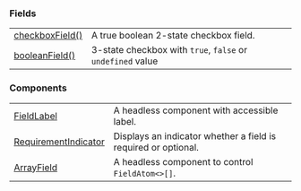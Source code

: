 ### Fields

|                                                           |                                                            |
| --------------------------------------------------------- | ---------------------------------------------------------- |
| [checkboxField()](?path=/docs/fields-checkboxfield--docs) | A true boolean 2-state checkbox field.                     |
| [booleanField()](?path=/docs/fields-booleanfield--docs)   | 3-state checkbox with `true`, `false` or `undefined` value |

### Components

|                                                                           |                                                                |
| ------------------------------------------------------------------------- | -------------------------------------------------------------- |
| [FieldLabel](?path=/docs/components-fieldlabel--docs)                     | A headless component with accessible label.                    |
| [RequirementIndicator](?path=/docs/components-requirementindicator--docs) | Displays an indicator whether a field is required or optional. |
| [ArrayField](?path=/docs/components-arrayfield--docs)                     | A headless component to control `FieldAtom<>[]`.               |

